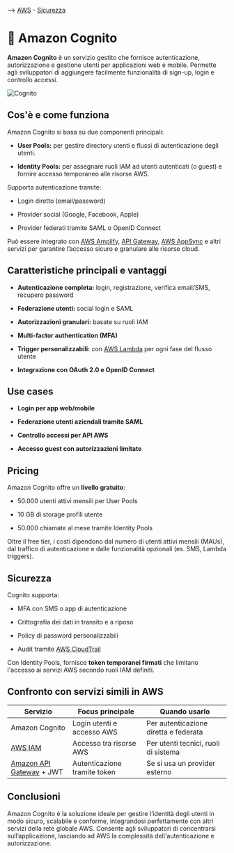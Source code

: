 --> [AWS](00-Intro/AWS.md)  -  [Sicurezza](09-Sicurezza-Compliance-Governance/Sicurezza-Compliance-Governance.md)
# 🔐 Amazon Cognito

**Amazon Cognito** è un servizio gestito che fornisce autenticazione, autorizzazione e gestione utenti per applicazioni web e mobile. Permette agli sviluppatori di aggiungere facilmente funzionalità di sign-up, login e controllo accessi.

![Cognito](cognito.png)

## Cos'è e come funziona

Amazon Cognito si basa su due componenti principali:

- **User Pools:** per gestire directory utenti e flussi di autenticazione degli utenti.
    
- **Identity Pools:** per assegnare ruoli IAM ad utenti autenticati (o guest) e fornire accesso temporaneo alle risorse AWS.
    

Supporta autenticazione tramite:

- Login diretto (email/password)
    
- Provider social (Google, Facebook, Apple)
    
- Provider federati tramite SAML o OpenID Connect
    

Può essere integrato con [AWS Amplify](Others/AWS-Amplify.md), [API Gateway](Others/Amazon-API-Gateway.md), [AWS AppSync](Others/Amazon-AppSync.md) e altri servizi per garantire l’accesso sicuro e granulare alle risorse cloud.

## Caratteristiche principali e vantaggi

- **Autenticazione completa:** login, registrazione, verifica email/SMS, recupero password
    
- **Federazione utenti:** social login e SAML
    
- **Autorizzazioni granulari:** basate su ruoli IAM
    
- **Multi-factor authentication (MFA)**
    
- **Trigger personalizzabili:** con [AWS Lambda](01-Compute-options/AWS-Lambda.md) per ogni fase del flusso utente
    
- **Integrazione con OAuth 2.0 e OpenID Connect**
    

## Use cases

- **Login per app web/mobile**
    
- **Federazione utenti aziendali tramite SAML**
    
- **Controllo accessi per API AWS**
    
- **Accesso guest con autorizzazioni limitate**
    

## Pricing

Amazon Cognito offre un **livello gratuito**:

- 50.000 utenti attivi mensili per User Pools
    
- 10 GB di storage profili utente
    
- 50.000 chiamate al mese tramite Identity Pools
    

Oltre il free tier, i costi dipendono dal numero di utenti attivi mensili (MAUs), dal traffico di autenticazione e dalle funzionalità opzionali (es. SMS, Lambda triggers).

## Sicurezza

Cognito supporta:

- MFA con SMS o app di autenticazione
    
- Crittografia dei dati in transito e a riposo
    
- Policy di password personalizzabili
    
- Audit tramite [AWS CloudTrail](08-Auditing-Monitoring-Logging/Amazon-CloudTrail.md)
    

Con Identity Pools, fornisce **token temporanei firmati** che limitano l'accesso ai servizi AWS secondo ruoli IAM definiti.

## Confronto con servizi simili in AWS

|Servizio|Focus principale|Quando usarlo|
|---|---|---|
|Amazon Cognito|Login utenti e accesso AWS|Per autenticazione diretta e federata|
|[AWS IAM](09-Sicurezza-Compliance-Governance/Sicurezza/AWS-IAM.md)|Accesso tra risorse AWS|Per utenti tecnici, ruoli di sistema|
|[Amazon API Gateway](Others/Amazon-API-Gateway.md) + JWT|Autenticazione tramite token|Se si usa un provider esterno|

## Conclusioni

Amazon Cognito è la soluzione ideale per gestire l’identità degli utenti in modo sicuro, scalabile e conforme, integrandosi perfettamente con altri servizi della rete globale AWS. 
Consente agli sviluppatori di concentrarsi sull’applicazione, lasciando ad AWS la complessità dell'autenticazione e autorizzazione.
